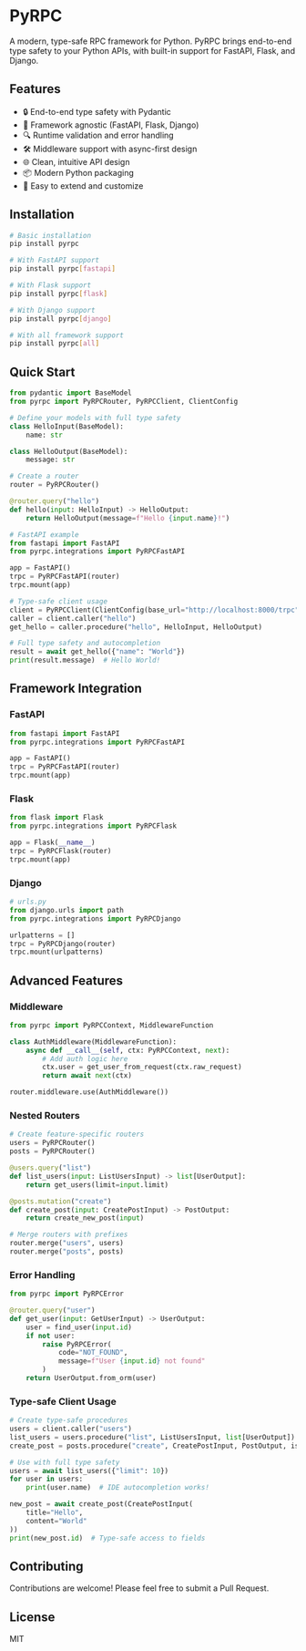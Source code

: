 # PyRPC

A modern, type-safe RPC framework for Python. PyRPC brings end-to-end type safety to your Python APIs, with built-in support for FastAPI, Flask, and Django.

## Features

- 🔒 End-to-end type safety with Pydantic
- 🚀 Framework agnostic (FastAPI, Flask, Django)
- 🔍 Runtime validation and error handling
- 🛠 Middleware support with async-first design
- 🌐 Clean, intuitive API design
- 📦 Modern Python packaging
- 🔧 Easy to extend and customize

## Installation

```bash
# Basic installation
pip install pyrpc

# With FastAPI support
pip install pyrpc[fastapi]

# With Flask support
pip install pyrpc[flask]

# With Django support
pip install pyrpc[django]

# With all framework support
pip install pyrpc[all]
```

## Quick Start

```python
from pydantic import BaseModel
from pyrpc import PyRPCRouter, PyRPCClient, ClientConfig

# Define your models with full type safety
class HelloInput(BaseModel):
    name: str

class HelloOutput(BaseModel):
    message: str

# Create a router
router = PyRPCRouter()

@router.query("hello")
def hello(input: HelloInput) -> HelloOutput:
    return HelloOutput(message=f"Hello {input.name}!")

# FastAPI example
from fastapi import FastAPI
from pyrpc.integrations import PyRPCFastAPI

app = FastAPI()
trpc = PyRPCFastAPI(router)
trpc.mount(app)

# Type-safe client usage
client = PyRPCClient(ClientConfig(base_url="http://localhost:8000/trpc"))
caller = client.caller("hello")
get_hello = caller.procedure("hello", HelloInput, HelloOutput)

# Full type safety and autocompletion
result = await get_hello({"name": "World"})
print(result.message)  # Hello World!
```

## Framework Integration

### FastAPI

```python
from fastapi import FastAPI
from pyrpc.integrations import PyRPCFastAPI

app = FastAPI()
trpc = PyRPCFastAPI(router)
trpc.mount(app)
```

### Flask

```python
from flask import Flask
from pyrpc.integrations import PyRPCFlask

app = Flask(__name__)
trpc = PyRPCFlask(router)
trpc.mount(app)
```

### Django

```python
# urls.py
from django.urls import path
from pyrpc.integrations import PyRPCDjango

urlpatterns = []
trpc = PyRPCDjango(router)
trpc.mount(urlpatterns)
```

## Advanced Features

### Middleware

```python
from pyrpc import PyRPCContext, MiddlewareFunction

class AuthMiddleware(MiddlewareFunction):
    async def __call__(self, ctx: PyRPCContext, next):
        # Add auth logic here
        ctx.user = get_user_from_request(ctx.raw_request)
        return await next(ctx)

router.middleware.use(AuthMiddleware())
```

### Nested Routers

```python
# Create feature-specific routers
users = PyRPCRouter()
posts = PyRPCRouter()

@users.query("list")
def list_users(input: ListUsersInput) -> list[UserOutput]:
    return get_users(limit=input.limit)

@posts.mutation("create")
def create_post(input: CreatePostInput) -> PostOutput:
    return create_new_post(input)

# Merge routers with prefixes
router.merge("users", users)
router.merge("posts", posts)
```

### Error Handling

```python
from pyrpc import PyRPCError

@router.query("user")
def get_user(input: GetUserInput) -> UserOutput:
    user = find_user(input.id)
    if not user:
        raise PyRPCError(
            code="NOT_FOUND",
            message=f"User {input.id} not found"
        )
    return UserOutput.from_orm(user)
```

### Type-safe Client Usage

```python
# Create type-safe procedures
users = client.caller("users")
list_users = users.procedure("list", ListUsersInput, list[UserOutput])
create_post = posts.procedure("create", CreatePostInput, PostOutput, is_mutation=True)

# Use with full type safety
users = await list_users({"limit": 10})
for user in users:
    print(user.name)  # IDE autocompletion works!

new_post = await create_post(CreatePostInput(
    title="Hello",
    content="World"
))
print(new_post.id)  # Type-safe access to fields
```

## Contributing

Contributions are welcome! Please feel free to submit a Pull Request.

## License

MIT
